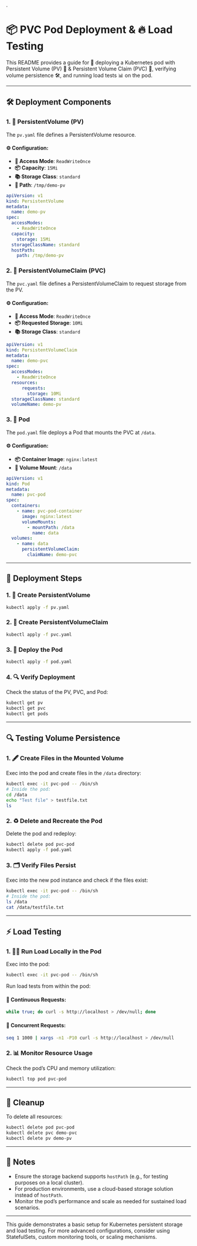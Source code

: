 .
# 📦 PVC Pod Deployment & 🔥 Load Testing

This README provides a guide for 🚀 deploying a Kubernetes pod with Persistent Volume (PV) 📂 & Persistent Volume Claim (PVC) 📝, verifying volume persistence 🛠️, and running load tests 📊 on the pod.

---

## 🛠️ Deployment Components

### 1. **📂 PersistentVolume (PV)**
The `pv.yaml` file defines a PersistentVolume resource.

#### ⚙️ Configuration:
- **🔑 Access Mode**: `ReadWriteOnce`
- **📦 Capacity**: `15Mi`
- **📚 Storage Class**: `standard`
- **📍 Path**: `/tmp/demo-pv`

```yaml
apiVersion: v1
kind: PersistentVolume
metadata:
  name: demo-pv
spec:
  accessModes:
    - ReadWriteOnce
  capacity:
    storage: 15Mi
  storageClassName: standard
  hostPath:
    path: /tmp/demo-pv
```

### 2. **📑 PersistentVolumeClaim (PVC)**
The `pvc.yaml` file defines a PersistentVolumeClaim to request storage from the PV.

#### ⚙️ Configuration:
- **🔑 Access Mode**: `ReadWriteOnce`
- **📦 Requested Storage**: `10Mi`
- **📚 Storage Class**: `standard`

```yaml
apiVersion: v1
kind: PersistentVolumeClaim
metadata:
  name: demo-pvc
spec:
  accessModes:
    - ReadWriteOnce
  resources:
      requests:
        storage: 10Mi
  storageClassName: standard
  volumeName: demo-pv
```

### 3. **🚀 Pod**
The `pod.yaml` file deploys a Pod that mounts the PVC at `/data`.

#### ⚙️ Configuration:
- **📦 Container Image**: `nginx:latest`
- **📂 Volume Mount**: `/data`

```yaml
apiVersion: v1
kind: Pod
metadata:
  name: pvc-pod
spec:
  containers:
    - name: pvc-pod-container
      image: nginx:latest
      volumeMounts:
        - mountPath: /data
          name: data
  volumes:
    - name: data
      persistentVolumeClaim:
        claimName: demo-pvc
```

---

## 🧩 Deployment Steps

### 1. **📂 Create PersistentVolume**
```bash
kubectl apply -f pv.yaml
```

### 2. **📑 Create PersistentVolumeClaim**
```bash
kubectl apply -f pvc.yaml
```

### 3. **🚀 Deploy the Pod**
```bash
kubectl apply -f pod.yaml
```

### 4. **🔍 Verify Deployment**
Check the status of the PV, PVC, and Pod:
```bash
kubectl get pv
kubectl get pvc
kubectl get pods
```

---

## 🔍 Testing Volume Persistence

### 1. **🖋️ Create Files in the Mounted Volume**
Exec into the pod and create files in the `/data` directory:
```bash
kubectl exec -it pvc-pod -- /bin/sh
# Inside the pod:
cd /data
echo "Test file" > testfile.txt
ls
```

### 2. **♻️ Delete and Recreate the Pod**
Delete the pod and redeploy:
```bash
kubectl delete pod pvc-pod
kubectl apply -f pod.yaml
```

### 3. **🗂️ Verify Files Persist**
Exec into the new pod instance and check if the files exist:
```bash
kubectl exec -it pvc-pod -- /bin/sh
# Inside the pod:
ls /data
cat /data/testfile.txt
```

---

## ⚡ Load Testing

### 1. **🏋️‍♀️ Run Load Locally in the Pod**
Exec into the pod:
```bash
kubectl exec -it pvc-pod -- /bin/sh
```
Run load tests from within the pod:

#### 🔄 Continuous Requests:
```bash
while true; do curl -s http://localhost > /dev/null; done
```

#### 🧵 Concurrent Requests:
```bash
seq 1 1000 | xargs -n1 -P10 curl -s http://localhost > /dev/null
```

### 2. **📊 Monitor Resource Usage**
Check the pod’s CPU and memory utilization:
```bash
kubectl top pod pvc-pod
```

---

## 🧹 Cleanup

To delete all resources:
```bash
kubectl delete pod pvc-pod
kubectl delete pvc demo-pvc
kubectl delete pv demo-pv
```

---

## 📝 Notes
- Ensure the storage backend supports `hostPath` (e.g., for testing purposes on a local cluster).
- For production environments, use a cloud-based storage solution instead of `hostPath`.
- Monitor the pod’s performance and scale as needed for sustained load scenarios.

---

This guide demonstrates a basic setup for Kubernetes persistent storage and load testing. For more advanced configurations, consider using StatefulSets, custom monitoring tools, or scaling mechanisms.
